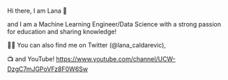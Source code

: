 Hi there, I am Lana 👋

and I am a Machine Learning Engineer/Data Science with a strong passion for education and sharing knowledge!

👨‍💻 You can also find me on Twitter (@lana_caldarevic),

📺 and YouTube! https://www.youtube.com/channel/UCW-DzgC7mJGPoVFz8F0W6Sw
